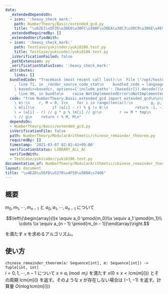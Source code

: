 ```yaml
---
data:
  _extendedDependsOn:
  - icon: ':heavy_check_mark:'
    path: NumberTheory/Basic/extended_gcd.py
    title: "\u62E1\u5F35\u30E6\u30FC\u30AF\u30EA\u30C3\u30C9\u306E\u4E92\u9664\u6CD5"
  _extendedRequiredBy: []
  _extendedVerifiedWith:
  - icon: ':heavy_check_mark:'
    path: TestCase/yukicoder/yuki0186.test.py
    title: TestCase/yukicoder/yuki0186.test.py
  _isVerificationFailed: false
  _pathExtension: py
  _verificationStatusIcon: ':heavy_check_mark:'
  attributes:
    links: []
  bundledCode: "Traceback (most recent call last):\n  File \"/opt/hostedtoolcache/Python/3.9.2/x64/lib/python3.9/site-packages/onlinejudge_verify/documentation/build.py\"\
    , line 71, in _render_source_code_stat\n    bundled_code = language.bundle(stat.path,\
    \ basedir=basedir, options={'include_paths': [basedir]}).decode()\n  File \"/opt/hostedtoolcache/Python/3.9.2/x64/lib/python3.9/site-packages/onlinejudge_verify/languages/python.py\"\
    , line 96, in bundle\n    raise NotImplementedError\nNotImplementedError\n"
  code: "from NumberTheory.Basic.extended_gcd import extended_gcd\n\n\ndef chinese_remainder_theorem(a,\
    \ m):\n    r, M = 0, 1\n    for i in range(len(a)):\n        g, p, q = extended_gcd(M,\
    \ m[i])\n        if (a[i] - r) % g != 0:\n            return -1, -1\n        tmp\
    \ = (a[i] - r) // g * p % (m[i] // g)\n        r += M * tmp\n        M *= m[i]\
    \ // g\n    return r % M, M\n"
  dependsOn:
  - NumberTheory/Basic/extended_gcd.py
  isVerificationFile: false
  path: NumberTheory/ModularArithmetic/chinese_remainder_theorem.py
  requiredBy: []
  timestamp: '2021-03-07 02:02:41+09:00'
  verificationStatus: LIBRARY_ALL_AC
  verifiedWith:
  - TestCase/yukicoder/yuki0186.test.py
documentation_of: NumberTheory/ModularArithmetic/chinese_remainder_theorem.py
layout: document
title: "\u4E2D\u56FD\u5270\u4F59\u5B9A\u7406"
---
```


## 概要
$m_0, m_1, \cdots, m_{n - 1}$ と $a_0, a_1, \cdots, a_{n - 1}$ について

$$\left\{\begin{array}{l}x \equiv a_0 \pmod{m_0}\\x \equiv a_1 \pmod{m_1}\\ \cdots \\x \equiv a_{n - 1} \pmod{m_{n - 1}}\end{array}\right.$$

を満たす $x$ を求めるアルゴリズム。

## 使い方
`chinese_remainder_theorem(a: Sequence[int], m: Sequence[int]) -> Tuple[int, int]`  
$i = 0, 1, \cdots, n - 1$ について $x \equiv a_i \pmod{m_i}$ を満たす $x (0 \le x \lt \mathrm{lcm}(m[i]))$ とその周期 $\mathrm{lcm}(m[i])$ を返す。そのような $x$ が存在しない場合は $(-1, -1)$ を返す。計算量 $O(n \log \mathrm{lcm}(m[i]))$
